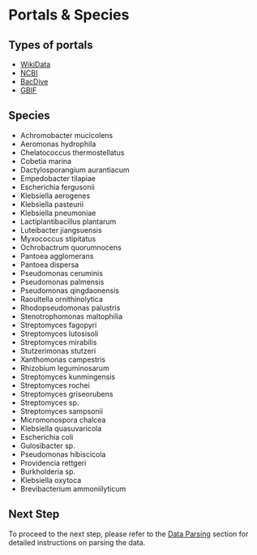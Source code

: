 # Portals & Species

## Types of portals
- <a href="https://www.wikidata.org/" target="_blank">WikiData</a>
- <a href="https://www.ncbi.nlm.nih.gov/" target="_blank">NCBI</a>
- <a href="https://bacdive.dsmz.de/" target="_blank">BacDive</a>
- <a href="https://www.gbif.org/" target="_blank">GBIF</a>

## Species
- Achromobacter mucicolens
- Aeromonas hydrophila
- Chelatococcus thermostellatus
- Cobetia marina
- Dactylosporangium aurantiacum
- Empedobacter tilapiae
- Escherichia fergusonii
- Klebsiella aerogenes
- Klebsiella pasteurii
- Klebsiella pneumoniae
- Lactiplantibacillus plantarum
- Luteibacter jiangsuensis
- Myxococcus stipitatus
- Ochrobactrum quorumnocens
- Pantoea agglomerans
- Pantoea dispersa
- Pseudomonas ceruminis
- Pseudomonas palmensis
- Pseudomonas qingdaonensis
- Raoultella ornithinolytica
- Rhodopseudomonas palustris
- Stenotrophomonas maltophilia
- Streptomyces fagopyri
- Streptomyces lutosisoli
- Streptomyces mirabilis
- Stutzerimonas stutzeri
- Xanthomonas campestris
- Rhizobium leguminosarum
- Streptomyces kunmingensis
- Streptomyces rochei
- Streptomyces griseorubens
- Streptomyces sp.
- Streptomyces sampsonii
- Micromonospora chalcea
- Klebsiella quasuvaricola
- Escherichia coli
- Gulosibacter sp.
- Pseudomonas hibiscicola
- Providencia rettgeri
- Burkholderia sp.
- Klebsiella oxytoca
- Brevibacterium ammoniilyticum

## Next Step
To proceed to the next step, please refer to the [Data Parsing](./C.md) section for detailed instructions on parsing the data.